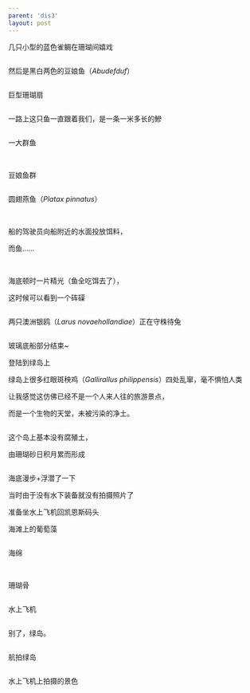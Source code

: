 ```yaml
---
parent: 'dis3'
layout: post
---
```

几只小型的蓝色雀鲷在珊瑚间嬉戏

<img class='disc' data-src='https://lykoseremos.github.io/gmalb-01/dis3/182.jpg'>

然后是黑白两色的豆娘鱼（<i>Abudefduf</i>）

<img class='disc' data-src='https://lykoseremos.github.io/gmalb-01/dis3/183.jpg'>

巨型珊瑚扇

<img class='disc' data-src='https://lykoseremos.github.io/gmalb-01/dis3/184.jpg'>

一路上这只鱼一直跟着我们，是一条一米多长的鰺

<img class='disc' data-src='https://lykoseremos.github.io/gmalb-01/dis3/185.jpg'>

一大群鱼

<img class='disc' data-src='https://lykoseremos.github.io/gmalb-01/dis3/186.jpg'>

<img class='disc' data-src='https://lykoseremos.github.io/gmalb-01/dis3/187.jpg'>

<img class='disc' data-src='https://lykoseremos.github.io/gmalb-01/dis3/188.jpg'>

<img class='disc' data-src='https://lykoseremos.github.io/gmalb-01/dis3/189.jpg'>

豆娘鱼群

<img class='disc' data-src='https://lykoseremos.github.io/gmalb-01/dis3/190.jpg'>

圆翅燕鱼（<i>Platax pinnatus</i>）

<img class='disc' data-src='https://lykoseremos.github.io/gmalb-01/dis3/191.jpg'>

<img class='disc' data-src='https://lykoseremos.github.io/gmalb-01/dis3/192.jpg'>

船的驾驶员向船附近的水面投放饵料，


而鱼……

<img class='disc' data-src='https://lykoseremos.github.io/gmalb-01/dis3/193.jpg'>

<img class='disc' data-src='https://lykoseremos.github.io/gmalb-01/dis3/194.jpg'>

海底顿时一片精光（鱼全吃饵去了），


这时候可以看到一个砗磲

<img class='disc' data-src='https://lykoseremos.github.io/gmalb-01/dis3/195.jpg'>

两只澳洲银鸥（<i>Larus novaehollandiae</i>）正在守株待兔

<img class='disc' data-src='https://lykoseremos.github.io/gmalb-01/dis3/196.jpg'>

玻璃底船部分结束~


登陆到绿岛上


绿岛上很多红眼斑秧鸡（<i>Gallirallus philippensis</i>）四处乱窜，毫不惧怕人类


让我感觉这仿佛已经不是一个人来人往的旅游景点，


而是一个生物的天堂，未被污染的净土。

<img class='disc' data-src='https://lykoseremos.github.io/gmalb-01/dis3/197.jpg'>

这个岛上基本没有腐殖土，


由珊瑚砂日积月累而形成

<img class='disc' data-src='https://lykoseremos.github.io/gmalb-01/dis3/198.jpg'>

海底漫步+浮潜了一下


当时由于没有水下装备就没有拍摄照片了


准备坐水上飞机回凯恩斯码头


海滩上的葡萄藻

<img class='disc' data-src='https://lykoseremos.github.io/gmalb-01/dis3/199.jpg'>

海绵

<img class='disc' data-src='https://lykoseremos.github.io/gmalb-01/dis3/200.jpg'>

<img class='disc' data-src='https://lykoseremos.github.io/gmalb-01/dis3/201.jpg'>

珊瑚骨

<img class='disc' data-src='https://lykoseremos.github.io/gmalb-01/dis3/202.jpg'>

水上飞机

<img class='disc' data-src='https://lykoseremos.github.io/gmalb-01/dis3/203.jpg'>

别了，绿岛。

<img class='disc' data-src='https://lykoseremos.github.io/gmalb-01/dis3/205.jpg'>

航拍绿岛

<img class='disc' data-src='https://lykoseremos.github.io/gmalb-01/dis3/206.jpg'>

水上飞机上拍摄的景色

<img class='disc' data-src='https://lykoseremos.github.io/gmalb-01/dis3/207.jpg'>

<img class='disc' data-src='https://lykoseremos.github.io/gmalb-01/dis3/208.jpg'>

<img class='disc' data-src='https://lykoseremos.github.io/gmalb-01/dis3/209.jpg'>

<img class='disc' data-src='https://lykoseremos.github.io/gmalb-01/dis3/210.jpg'>

<img class='disc' data-src='https://lykoseremos.github.io/gmalb-01/dis3/211.jpg'>

<img class='disc' data-src='https://lykoseremos.github.io/gmalb-01/dis3/212.jpg'>
